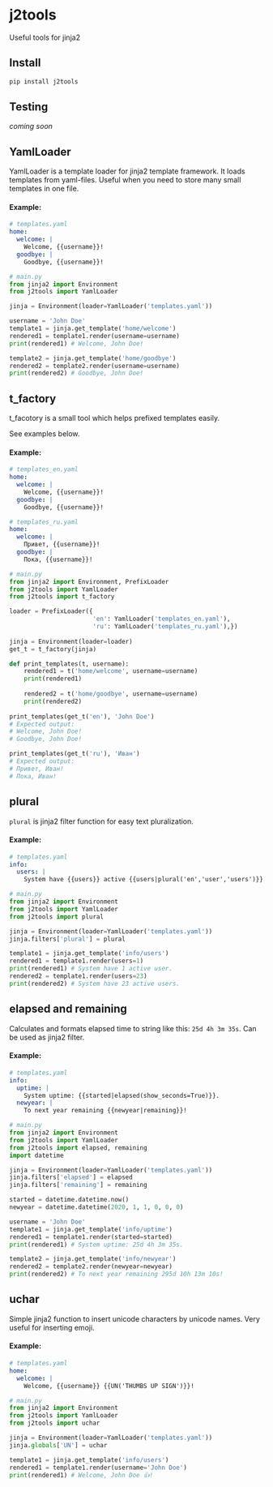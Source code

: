 # j2tools
Useful tools for jinja2

## Install

```bash
pip install j2tools
```

## Testing

_coming soon_

## YamlLoader

YamlLoader is a template loader for jinja2 template framework.
It loads templates from yaml-files. Useful when you need to
store many small templates in one file.

#### Example:

```yaml
# templates.yaml
home:
  welcome: |
    Welcome, {{username}}!
  goodbye: |
    Goodbye, {{username}}!
```

```python
# main.py
from jinja2 import Environment
from j2tools import YamlLoader

jinja = Environment(loader=YamlLoader('templates.yaml'))

username = 'John Doe'
template1 = jinja.get_template('home/welcome')
rendered1 = template1.render(username=username)
print(rendered1) # Welcome, John Doe!

template2 = jinja.get_template('home/goodbye')
rendered2 = template2.render(username=username)
print(rendered2) # Goodbye, John Doe!
``` 

## t_factory

t_facotory is a small tool which helps prefixed templates easily.

See examples below.

#### Example:

```yaml
# templates_en.yaml
home:
  welcome: |
    Welcome, {{username}}!
  goodbye: |
    Goodbye, {{username}}!
```

```yaml
# templates_ru.yaml
home:
  welcome: |
    Привет, {{username}}!
  goodbye: |
    Пока, {{username}}!
```

```python
# main.py
from jinja2 import Environment, PrefixLoader
from j2tools import YamlLoader
from j2tools import t_factory

loader = PrefixLoader({
                       'en': YamlLoader('templates_en.yaml'),
                       'ru': YamlLoader('templates_ru.yaml'),})
  
jinja = Environment(loader=loader)
get_t = t_factory(jinja)

def print_templates(t, username):
    rendered1 = t('home/welcome', username=username)
    print(rendered1) 
    
    rendered2 = t('home/goodbye', username=username)
    print(rendered2) 
    
print_templates(get_t('en'), 'John Doe')
# Expected output:
# Welcome, John Doe!
# Goodbye, John Doe!

print_templates(get_t('ru'), 'Иван')
# Expected output:
# Привет, Иван!
# Пока, Иван!
``` 

## plural

`plural` is jinja2 filter function for easy text pluralization.

#### Example:

```yaml
# templates.yaml
info:
  users: |
    System have {{users}} active {{users|plural('en','user','users')}}.
```

```python
# main.py
from jinja2 import Environment
from j2tools import YamlLoader
from j2tools import plural

jinja = Environment(loader=YamlLoader('templates.yaml'))
jinja.filters['plural'] = plural

template1 = jinja.get_template('info/users')
rendered1 = template1.render(users=1)
print(rendered1) # System have 1 active user.
rendered2 = template1.render(users=23)
print(rendered2) # System have 23 active users.
``` 

## elapsed and remaining

Calculates and formats elapsed time to string like this:
`25d 4h 3m 35s`. Can be used as jinja2 filter.

#### Example:

```yaml
# templates.yaml
info:
  uptime: |
    System uptime: {{started|elapsed(show_seconds=True)}}.
  newyear: |
    To next year remaining {{newyear|remaining}}!
```

```python
# main.py
from jinja2 import Environment
from j2tools import YamlLoader
from j2tools import elapsed, remaining
import datetime

jinja = Environment(loader=YamlLoader('templates.yaml'))
jinja.filters['elapsed'] = elapsed
jinja.filters['remaining'] = remaining

started = datetime.datetime.now()
newyear = datetime.datetime(2020, 1, 1, 0, 0, 0)

username = 'John Doe'
template1 = jinja.get_template('info/uptime')
rendered1 = template1.render(started=started)
print(rendered1) # System uptime: 25d 4h 3m 35s.

template2 = jinja.get_template('info/newyear')
rendered2 = template2.render(newyear=newyear)
print(rendered2) # To next year remaining 295d 10h 13m 10s!
``` 

## uchar

Simple jinja2 function to insert unicode characters
by unicode names. Very useful for inserting emoji.

#### Example:

```yaml
# templates.yaml
home:
  welcome: |
    Welcome, {{username}} {{UN('THUMBS UP SIGN')}}!
```

```python
# main.py
from jinja2 import Environment
from j2tools import YamlLoader
from j2tools import uchar

jinja = Environment(loader=YamlLoader('templates.yaml'))
jinja.globals['UN'] = uchar

template1 = jinja.get_template('info/users')
rendered1 = template1.render(username='John Doe')
print(rendered1) # Welcome, John Doe 👍!
``` 


